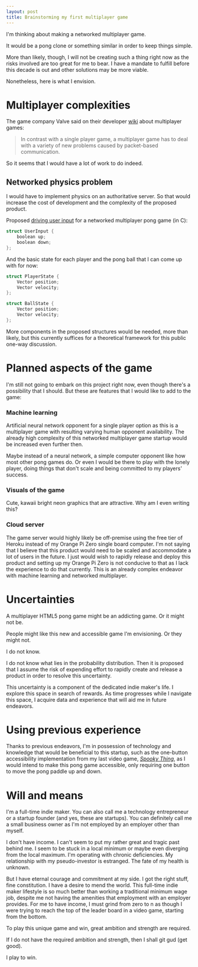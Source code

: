 ```yaml
---
layout: post
title: Brainstorming my first multiplayer game
---
```


I'm thinking about making a networked multiplayer game.

It would be a pong clone or something similar in order to keep things simple.

More than likely, though, I will not be creating such a thing right now as the risks involved are too great for me to bear. I have a mandate to fulfill before this decade is out and other solutions may be more viable.

Nonetheless, here is what I envision.

# Multiplayer complexities

The game company Valve said on their developer [wiki](https://developer.valvesoftware.com/wiki/Source_Multiplayer_Networking) about multiplayer games:

> In contrast with a single player game, a multiplayer game has to deal with a variety of new problems caused by packet-based communication.

So it seems that I would have a lot of work to do indeed.

## Networked physics problem

I would have to implement physics on an authoritative server. So that would increase the cost of development and the complexity of the proposed product.

Proposed [driving user input](https://gafferongames.com/post/networked_physics_2004/) for a networked multiplayer pong game (in C):

```c
struct UserInput {
    boolean up;
    boolean down;
};
```

And the basic state for each player and the pong ball that I can come up with for now:

```c
struct PlayerState {
    Vector position;
    Vector velocity;
};

struct BallState {
    Vector position;
    Vector velocity;
};
```

More components in the proposed structures would be needed, more than likely, but this currently suffices for a theoretical framework for this public one-way discussion.

# Planned aspects of the game

I'm still not going to embark on this project right now, even though there's a possibility that I should. But these are features that I would like to add to the game:

### Machine learning

Artificial neural network opponent for a single player option as this is a multiplayer game with resulting varying human opponent availability. The already high complexity of this networked multiplayer game startup would be increased even further then.

Maybe instead of a neural network, a simple computer opponent like how most other pong games do. Or even I would be there to play with the lonely player, doing things that don't scale and being committed to my players' success.

### Visuals of the game

Cute, kawaii bright neon graphics that are attractive. Why am I even writing this?

### Cloud server

The game server would highly likely be off-premise using the free tier of Heroku instead of my Orange Pi Zero single board computer. I'm not saying that I believe that this product would need to be scaled and accommodate a lot of users in the future. I just would wish to rapidly release and deploy this product and setting up my Orange Pi Zero is not conducive to that as I lack the experience to do that currently. This is an already complex endeavor with machine learning and networked multiplayer.

# Uncertainties

A multiplayer HTML5 pong game might be an addicting game. Or it might not be.

People might like this new and accessible game I'm envisioning. Or they might not.

I do not know.

I do not know what lies in the probability distribution. Then it is proposed that I assume the risk of expending effort to rapidly create and release a product in order to resolve this uncertainty.

This uncertainty is a component of the dedicated indie maker's life. I explore this space in search of rewards. As time progresses while I navigate this space, I acquire data and experience that will aid me in future endeavors.

# Using previous experience

Thanks to previous endeavors, I'm in possession of technology and knowledge that would be beneficial to this startup, such as the one-button accessibility implementation from my last video game, [*Spooky Thing*](https://webdva.itch.io/spooky-thing), as I would intend to make this pong game accessible, only requiring one button to move the pong paddle up and down.

# Will and means

I'm a full-time indie maker. You can also call me a technology entrepreneur or a startup founder (and yes, these are startups). You can definitely call me a small business owner as I'm not employed by an employer other than myself.

I don't have income. I can't seem to put my rather great and tragic past behind me. I seem to be stuck in a local minimum or maybe even diverging from the local maximum. I'm operating with chronic deficiencies. My relationship with my pseudo-investor is estranged. The fate of my health is unknown.

But I have eternal courage and commitment at my side. I got the right stuff, fine constitution. I have a desire to mend the world. This full-time indie maker lifestyle is so much better than working a traditional minimum wage job, despite me not having the amenities that employment with an employer provides. For me to have income, I must grind from zero to n as though I were trying to reach the top of the leader board in a video game, starting from the bottom.

To play this unique game and win, great ambition and strength are required.

If I do not have the required ambition and strength, then I shall git gud (get good).

I play to win.